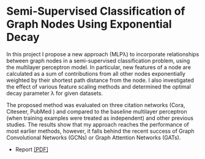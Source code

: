 # Semi-Supervised Classification of Graph Nodes Using Exponential Decay

In this project I propose a new approach (MLPλ) to incorporate relationships between graph nodes
in a semi-supervised classification problem, using the multilayer perceptron model. In particular,
new features of a node are calculated as a sum of contributions from all other nodes exponentially
weighted by their shortest path distance from the node. I also investigated the effect of various
feature scaling methods and determined the optimal decay parameter λ for given datasets.

The proposed method was evaluated on three citation networks (Cora, Citeseer, PubMed ) and
compared to the baseline multilayer perceptron (when training examples were treated as independent)
and other previous studies. The results show that my approach reaches the performance of most
earlier methods, however, it falls behind the recent success of Graph Convolutional Networks (GCNs)
or Graph Attention Networks (GATs).

- Report [[PDF]](https://github.com/jancio/Semi-Supervised-Classification-of-Graph-Nodes-Using-Exponential-Decay/blob/master/Report_ExpDecayGraphNodesClassification.pdf)
